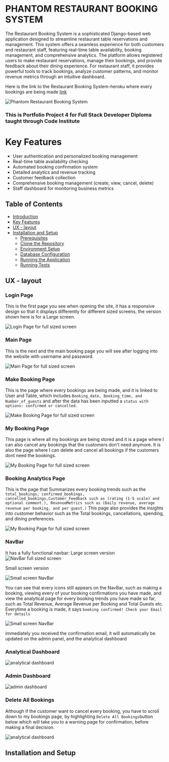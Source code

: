 # PHANTOM RESTAURANT BOOKING SYSTEM
The Restaurant Booking System is a sophisticated Django-based web application designed to streamline restaurant table reservations and management. This system offers a seamless experience for both customers and restaurant staff, featuring real-time table availability, booking management, and comprehensive analytics.
The platform allows registered users to make restaurant reservations, manage their bookings, and provide feedback about their dining experience. For restaurant staff, it provides powerful tools to track bookings, analyze customer patterns, and monitor revenue metrics through an intuitive dashboard.

 Here is the link to the Restaurant Booking System-heroku where every bookings are being made [link](https://restaurant-project-524b51fc1cda.herokuapp.com/)



  ![Phantom Restaurant Booking System](booking/static/booking/image/front-page.png)

### This is Portfolio Project 4 for Full Stack Developer Diploma taught through Code Institute

# Key Features
- User authentication and personalized booking management
- Real-time table availability checking
- Automated booking confirmation system
- Detailed analytics and revenue tracking
- Customer feedback collection
- Comprehensive booking management (create, view, cancel, delete)
- Staff dashboard for monitoring business metrics

## Table of Contents

- [Introduction](#Intoduction)
- [Key Features](#Key-Features)
- [UX - layout](#UX-layout)
- [Installation and Setup](#Installation-and-Setup)
   - [Prerequisites](#Prerequisites)
   - [Clone the Repository](#Clone-the-Repository)
   - [Environment Setup](#Environment-Setup)
   - [Database Configuration](#Database-Configuration)
   - [Running the Application](#Running-the-Application)
   - [Running Tests](#Running-Tests)



## UX - layout
### Login Page
This is the first page you see when opening the site, it has a responsive design so that it displays differently for different sized screens, the version shown here is for a Large screen.

![Login Page for full sized screen](booking/static/booking/image/login-page.png)

### Main Page
This is the next and the main booking page you will see after logging into the website with username and password.

![Main Page for full sized screen](booking/static/booking/image/main-page.png)

### Make Booking Page
This is the page where every bookings are being made, and it is linked to User and Table, which includes ```Booking_date, Booking_time, and Number_of_guests``` and after the data has been inputted a ```status with options: confirmed or cancelled.```

![Make Booking Page for full sized screen](booking/static/booking/image/make-booking.png)

### My Booking Page
This page is where all my bookings are being stored and it is a page where I can also cancel any bookings that the customers don't need anymore. It is also the page where I can delete and cancel all bookings if the customers dont need the bookings.

![My Booking Page for full sized screen](booking/static/booking/image/my-bookings.png)

### Booking Analytics Page
This is the page that Summarizes every booking trends such as the ```total_bookings, confirmed_bookings, cancelled_bookings,Customer_Feedback such as (rating (1-5 scale) and optional comment.), RevenueMetrics such as (Daily revenue, average revenue per booking, and per guest.)```
This page also provides the insights into customer behavior such as the Total bookings, cancellations, spending, and dining preferences.

![My Booking Page for full sized screen](booking/static/booking/image/analytical-page.png)

### NavBar
It has a fully functional navbar:
Large screen version
![NavBar full sized screen](booking/static/booking/image/navbar.png)

Small screen version

![Small screen NavBar](booking/static/booking/image/small-size.png)

You can see that every icons still appears on the NavBar, such as making a booking, viewing every of your booking confirmations you have made, and view the analytical page for every booking trends you have made so far, such as Total Revenue, Average Revenue per Booking and Total Guests etc.
Everytime a booking is made, it says ```booking confirmed! Check your Email for details```

![Small screen NavBar](booking/static/booking/image/navbar-confirmationbig.png)

immediately you received the confirmation email, it will automatically be updated on the admin panel, and the analytical dashboard

### Analytical Dashboard
![analytical dashboard](booking/static/booking/image/analytical-page.png)

### Admin Dashboard
![admin dashboard](booking/static/booking/image/dashboad.png)

### Delete All Bookings
Although if the customer want to cancel every booking, you have to scroll down to my bookings page, by highlighting ```Delete All Bookings```button below which will take you to a warning page for confirmation, before making a final decision.

![analytical dashboard](booking/static/booking/image/delete-bookings.png)









## Installation and Setup



